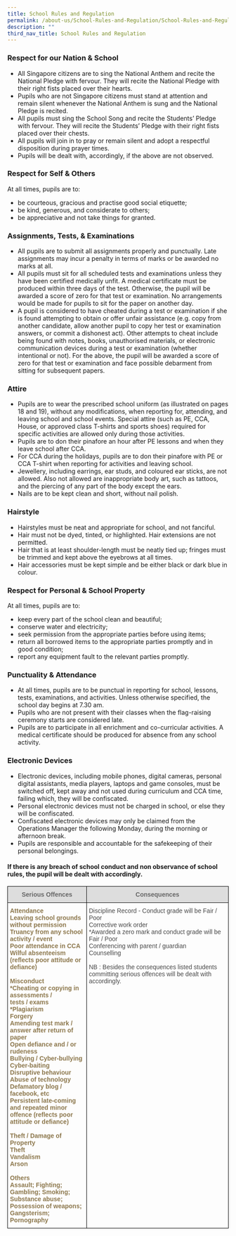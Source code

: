 ```yaml
---
title: School Rules and Regulation
permalink: /about-us/School-Rules-and-Regulation/School-Rules-and-Regulation/
description: ""
third_nav_title: School Rules and Regulation
---
```

### Respect for our Nation & School

*   All Singapore citizens are to sing the National Anthem and recite the National Pledge with fervour. They will recite the National Pledge with their right fists placed over their hearts.
*   Pupils who are not Singapore citizens must stand at attention and remain silent whenever the National Anthem is sung and the National Pledge is recited.
*   All pupils must sing the School Song and recite the Students’ Pledge with fervour. They will recite the Students’ Pledge with their right fists placed over their chests.
*   All pupils will join in to pray or remain silent and adopt a respectful disposition during prayer times.
*   Pupils will be dealt with, accordingly, if the above are not observed.

### Respect for Self & Others

At all times, pupils are to:

*   be courteous, gracious and practise good social etiquette;
*   be kind, generous, and considerate to others;
*   be appreciative and not take things for granted.

### Assignments, Tests, & Examinations

*   All pupils are to submit all assignments properly and punctually. Late assignments may incur a penalty in terms of marks or be awarded no marks at all.
*   All pupils must sit for all scheduled tests and examinations unless they have been certified medically unfit. A medical certificate must be produced within three days of the test. Otherwise, the pupil will be awarded a score of zero for that test or examination. No arrangements would be made for pupils to sit for the paper on another day.
*   A pupil is considered to have cheated during a test or examination if she is found attempting to obtain or offer unfair assistance (e.g. copy from another candidate, allow another pupil to copy her test or examination answers, or commit a dishonest act). Other attempts to cheat include being found with notes, books, unauthorised materials, or electronic communication devices during a test or examination (whether intentional or not). For the above, the pupil will be awarded a score of zero for that test or examination and face possible debarment from sitting for subsequent papers.

### Attire

*   Pupils are to wear the prescribed school uniform (as illustrated on pages 18 and 19), without any modifications, when reporting for, attending, and leaving school and school events. Special attire (such as PE, CCA, House, or approved class T-shirts and sports shoes) required for specific activities are allowed only during those activities.
*   Pupils are to don their pinafore an hour after PE lessons and when they leave school after CCA.
*   For CCA during the holidays, pupils are to don their pinafore with PE or CCA T-shirt when reporting for activities and leaving school.
*   Jewellery, including earrings, ear studs, and coloured ear sticks, are not allowed. Also not allowed are inappropriate body art, such as tattoos, and the piercing of any part of the body except the ears.
*   Nails are to be kept clean and short, without nail polish.

### Hairstyle

*   Hairstyles must be neat and appropriate for school, and not fanciful.
*   Hair must not be dyed, tinted, or highlighted. Hair extensions are not permitted.
*   Hair that is at least shoulder-length must be neatly tied up; fringes must be trimmed and kept above the eyebrows at all times.
*   Hair accessories must be kept simple and be either black or dark blue in colour.

### Respect for Personal & School Property

At all times, pupils are to:

*   keep every part of the school clean and beautiful;
*   conserve water and electricity;
*   seek permission from the appropriate parties before using items;
*   return all borrowed items to the appropriate parties promptly and in good condition;
*   report any equipment fault to the relevant parties promptly.

### Punctuality & Attendance

*   At all times, pupils are to be punctual in reporting for school, lessons, tests, examinations, and activities. Unless otherwise specified, the school day begins at 7.30 am.
*   Pupils who are not present with their classes when the flag-raising ceremony starts are considered late.
*   Pupils are to participate in all enrichment and co-curricular activities. A medical certificate should be produced for absence from any school activity.

### Electronic Devices

*   Electronic devices, including mobile phones, digital cameras, personal digital assistants, media players, laptops and game consoles, must be switched off, kept away and not used during curriculum and CCA time, failing which, they will be confiscated.
*   Personal electronic devices must not be charged in school, or else they will be confiscated.
*   Confiscated electronic devices may only be claimed from the Operations Manager the following Monday, during the morning or afternoon break.
*   Pupils are responsible and accountable for the safekeeping of their personal belongings.

#### If there is any breach of school conduct and non observance of school rules, the pupil will be dealt with accordingly.

<style type="text/css">
.tg  {border-collapse:collapse;border-spacing:0;}
.tg td{border-color:black;border-style:solid;border-width:1px;font-family:Arial, sans-serif;font-size:14px;
  overflow:hidden;padding:10px 5px;word-break:normal;}
.tg th{border-color:black;border-style:solid;border-width:1px;font-family:Arial, sans-serif;font-size:14px;
  font-weight:normal;overflow:hidden;padding:10px 5px;word-break:normal;}
.tg .tg-frbo{color:#494949;text-align:left;vertical-align:top}
.tg .tg-fghm{color:#8C774C;font-weight:bold;text-align:left;vertical-align:top}
.tg .tg-feqv{background-color:#DDD;color:#666;font-weight:bold;text-align:center;vertical-align:middle}
</style>
<table class="tg">
<thead>
  <tr>
    <th class="tg-feqv"><span style="color:#666;background-color:#DDD">Serious Offences</span></th>
    <th class="tg-feqv"><span style="color:#666;background-color:#DDD">Consequences</span></th>
  </tr>
</thead>
<tbody>
  <tr>
    <td class="tg-fghm"><span style="background-color:transparent"> Attendance</span><br>Leaving school grounds without permission<br>Truancy from any school activity / event<br>Poor attendance in CCA<br><span style="background-color:transparent">Wilful absenteeism </span><br><span style="background-color:transparent">(reflects poor attitude or defiance)</span><br><br><span style="background-color:transparent"> Misconduct</span><br><span style="background-color:transparent">*Cheating or copying in assessments / </span><br><span style="background-color:transparent">tests / exams</span><br>*Plagiarism<br>Forgery<br><span style="background-color:transparent">Amending test mark / </span><br><span style="background-color:transparent">answer after return of paper</span><br>Open defiance and / or rudeness<br>Bullying / Cyber-bullying<br>Cyber-baiting<br>Disruptive behaviour<br>Abuse of technology<br>Defamatory blog / facebook, etc<br><span style="background-color:transparent">Persistent late-coming and repeated minor </span><br><span style="background-color:transparent">offence (reflects poor attitude or defiance)</span><br><br><span style="background-color:transparent"> Theft / Damage of Property</span><br>Theft<br>Vandalism<br>Arson<br><br><span style="background-color:transparent"> Others</span><br><span style="background-color:transparent"> Assault; Fighting; Gambling; Smoking; </span><br><span style="background-color:transparent"> Substance abuse; Possession of weapons; </span><br><span style="background-color:transparent"> Gangsterism; Pornography</span></td>
    <td class="tg-frbo"><span style="background-color:transparent">Discipline Record - Conduct grade will be Fair / Poor</span><br>Corrective work order<br><span style="background-color:transparent">*Awarded a zero mark and conduct grade will be Fair / Poor</span><br><span style="background-color:transparent">Conferencing with parent / guardian</span><br><span style="background-color:transparent">Counselling</span><br><br><span style="background-color:transparent"> NB : Besides the consequences listed  students committing serious offences will be dealt with  accordingly.</span></td>
  </tr>
</tbody>
</table>
